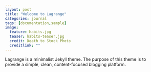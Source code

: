 ```yaml
---
layout: post
title: "Welcome to Lagrange"
categories: journal
tags: [documentation,sample]
image:
  feature: habits.jpg
  teaser: habits-teaser.jpg
  credit: Death to Stock Photo
  creditlink: ""
---
```


Lagrange is a minimalist Jekyll theme. The purpose of this theme is to provide a simple, clean, content-focused blogging platform.
